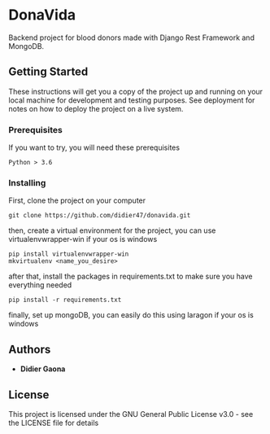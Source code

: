 # DonaVida

Backend project for blood donors made with Django Rest Framework and MongoDB.

## Getting Started

These instructions will get you a copy of the project up and running on your local machine for development and testing purposes. See deployment for notes on how to deploy the project on a live system.

### Prerequisites

If you want to try, you will need these prerequisites

```
Python > 3.6
```

### Installing

First, clone the project on your computer

```
git clone https://github.com/didier47/donavida.git
```

then, create a virtual environment for the project, you can use virtualenvwrapper-win if your os is windows

```
pip install virtualenvwrapper-win
mkvirtualenv <name_you_desire>
```

after that, install the packages in requirements.txt to make sure you have everything needed

```
pip install -r requirements.txt
```

finally, set up mongoDB, you can easily do this using laragon if your os is windows

## Authors

* **Didier Gaona**

## License

This project is licensed under the GNU General Public License v3.0 - see the LICENSE file for details
